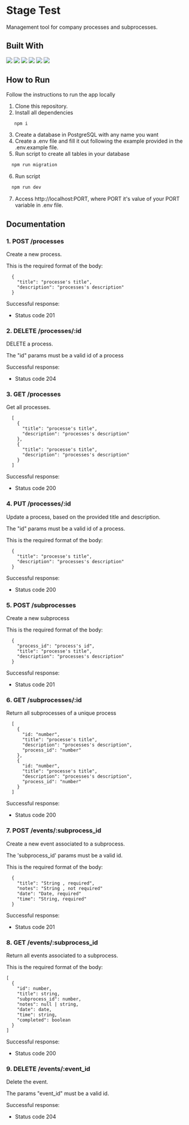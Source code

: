 # Stage Test

Management tool for company processes and subprocesses.

## Built With

<img src="https://img.shields.io/badge/JavaScript-323330?style=for-the-badge&logo=javascript&logoColor=F7DF1E">
<img src="https://img.shields.io/badge/Express.js-000000?style=for-the-badge&logo=express&logoColor=white">
<img src="https://img.shields.io/badge/Node.js-339933?style=for-the-badge&logo=nodedotjs&logoColor=white">
<img src="https://img.shields.io/badge/PostgreSQL-316192?style=for-the-badge&logo=postgresql&logoColor=white">
<img src="https://img.shields.io/badge/prettier-1A2C34?style=for-the-badge&logo=prettier&logoColor=F7BA3E">
<img src="https://img.shields.io/badge/eslint-3A33D1?style=for-the-badge&logo=eslint&logoColor=white">

## How to Run

Follow the instructions to run the app locally

1. Clone this repository.
2. Install all dependencies

```bash
   npm i
```

3. Create a database in PostgreSQL with any name you want
4. Create a .env file and fill it out following the example provided in the .env.example file.
5. Run script to create all tables in your database

```bash
  npm run migration
```

6. Run script

```bash
  npm run dev
```

7. Access http://localhost:PORT, where PORT it's value of your PORT variable in .env file.

## Documentation

### 1. POST /processes

Create a new process.

This is the required format of the body:

```code
  {
    "title": "processe's title",
    "description": "processes's description"
  }
```

Successful response:

- Status code 201

### 2. DELETE /processes/:id

DELETE a process.

The "id" params must be a valid id of a process

Successful response:

- Status code 204

### 3. GET /processes

Get all processes.

```code
  [
    {
      "title": "processe's title",
      "description": "processes's description"
    },
    {
      "title": "processe's title",
      "description": "processes's description"
    }
  ]
```

Successful response:

- Status code 200

### 4. PUT /processes/:id

Update a process, based on the provided title and description.

The "id" params must be a valid id of a process.

This is the required format of the body:

```code
  {
    "title": "processe's title",
    "description": "processes's description"
  }
```

Successful response:

- Status code 200

### 5. POST /subprocesses

Create a new subprocess

This is the required format of the body:

```code
  {
    "process_id": "process's id",
    "title": "processe's title",
    "description": "processes's description"
  }
```

Successful response:

- Status code 201

### 6. GET /subprocesses/:id

Return all subprocesses of a unique process

```code
  [
    {
      "id: "number",
      "title": "processe's title",
      "description": "processes's description",
      "process_id": "number"
    },
    {
      "id: "number",
      "title": "processe's title",
      "description": "processes's description",
      "process_id": "number"
    }
  ]
```

Successful response:

- Status code 200

### 7. POST /events/:subprocess_id

Create a new event associated to a subprocess.

The 'subprocess_id' params must be a valid id.

This is the required format of the body:

```code
  {
    "title": "String , required",
    "notes": "String , not required"
    "date": "Date, required"
    "time": "String, required"
  }
```

Successful response:

- Status code 201

### 8. GET /events/:subprocess_id

Return all events associated to a subprocess.

This is the required format of the body:

```code
[
  {
    "id": number,
    "title": string,
    "subprocess_id": number,
    "notes": null | string,
    "date": date,
    "time": string,
    "completed": boolean
  }
]
```

Successful response:

- Status code 200

### 9. DELETE /events/:event_id

Delete the event.

The params "event_id" must be a valid id.

Successful response:

- Status code 204
